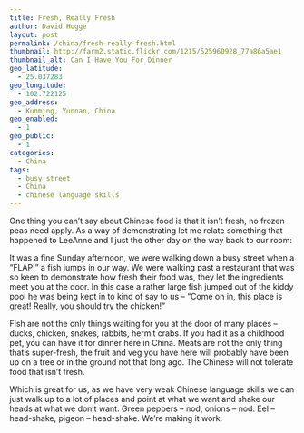 ```yaml
---
title: Fresh, Really Fresh
author: David Hogge
layout: post
permalink: /china/fresh-really-fresh.html
thumbnail: http://farm2.static.flickr.com/1215/525960928_77a86a5ae1
thumbnail_alt: Can I Have You For Dinner
geo_latitude:
  - 25.037283
geo_longitude:
  - 102.722125
geo_address:
  - Kunming, Yunnan, China
geo_enabled:
  - 1
geo_public:
  - 1
categories:
  - China
tags:
  - busy street
  - China
  - chinese language skills
---
```

One thing you can&#8217;t say about Chinese food is that it isn&#8217;t fresh, no frozen peas need apply. As a way of demonstrating let me relate something that happened to LeeAnne and I just the other day on the way back to our room:

It was a fine Sunday afternoon, we were walking down a busy street when a &#8220;FLAP!&#8221; a fish jumps in our way. We were walking past a restaurant that was so keen to demonstrate how fresh their food was, they let the ingredients meet you at the door. In this case a rather large fish jumped out of the kiddy pool he was being kept in to kind of say to us &#8211; &#8220;Come on in, this place is great! Really, you should try the chicken!&#8221;

Fish are not the only things waiting for you at the door of many places &#8211; ducks, chicken, snakes, rabbits, hermit crabs. If you had it as a childhood pet, you can have it for dinner here in China. Meats are not the only thing that&#8217;s super-fresh, the fruit and veg you have here will probably have been up on a tree or in the ground not that long ago. The Chinese will not tolerate food that isn&#8217;t fresh.

Which is great for us, as we have very weak Chinese language skills we can just walk up to a lot of places and point at what we want and shake our heads at what we don&#8217;t want. Green peppers &#8211; nod, onions &#8211; nod. Eel &#8211; head-shake, pigeon &#8211; head-shake. We&#8217;re making it work.